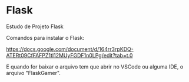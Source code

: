 # Flask
Estudo de Projeto Flask

Comandos para instalar o Flask:

https://docs.google.com/document/d/164rr3rpKDQ-ATERt09CfFAFPZ1tl12MUyFGDF1n0LPg/edit?tab=t.0

E quando for baixar o arquivo tem que abrir no VSCode ou alguma IDE, o arquivo "FlaskGamer".
